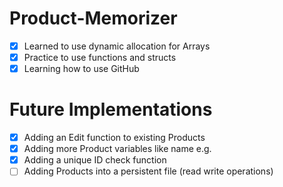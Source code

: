 # **Product-Memorizer**  
- [x] Learned to use dynamic allocation for Arrays  
- [x] Practice to use functions and structs  
- [x] Learning how to use GitHub  

# **Future Implementations**  
- [x] Adding an Edit function to existing Products  
- [x] Adding more Product variables like name e.g.  
- [x] Adding a unique ID check function  
- [ ] Adding Products into a persistent file (read write operations)    
